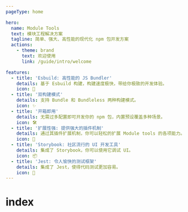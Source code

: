 ```yaml
---
pageType: home

hero:
  name: Module Tools
  text: 模块工程解决方案
  tagline: 简单、强大、高性能的现代化 npm 包开发方案
  actions:
    - theme: brand
      text: 欢迎使用
      link: /guide/intro/welcome

features:
  - title: 'Esbuild: 高性能的 JS Bundler'
    details: 基于 Esbuild 构建，构建速度极快，带给你极致的开发体验。
    icon: 🚀
  - title: '双构建模式'
    details: 支持 Bundle 和 Bundleless 两种构建模式。
    icon: ✨
  - title: '开箱即用'
    details: 无需过多配置即可开发你的 npm 包，内置预设覆盖多种场景。
    icon: 🛠️
  - title: '扩展性强: 提供强大的插件机制'
    details: 通过其插件扩展机制，你可以轻松的扩展 Module tools 的各项能力。
    icon: 🎨
  - title: 'Storybook: 社区流行的 UI 开发工具'
    details: 集成了 Storybook，你可以使用它调试 UI。
    icon: 📦
  - title: 'Jest: 令人愉快的测试框架'
    details: 集成了 Jest，使得代码测试更加容易。
    icon: 📐
---
```

# index
